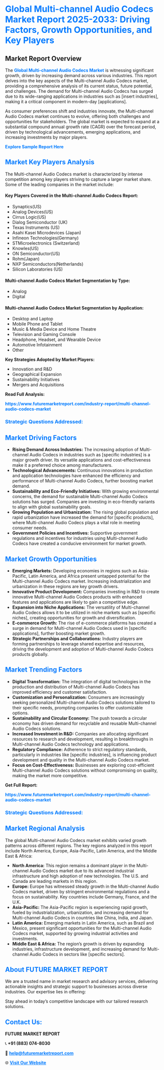 <h1 style="color: #007BFF;">Global Multi-channel Audio Codecs Market Report 2025-2033: Driving Factors, Growth Opportunities, and Key Players</h1>

<section id="overview">
<h2>Market Report Overview</h2>
<p>The <a href="https://www.futuremarketreport.com/industry-report/multi-channel-audio-codecs-market" style="color: #007BFF; text-decoration: none;"><strong>Global Multi-channel Audio Codecs Market</strong></a> is witnessing significant growth, driven by increasing demand across various industries. This report delves into the key aspects of the Multi-channel Audio Codecs market, providing a comprehensive analysis of its current status, future potential, and challenges. The demand for Multi-channel Audio Codecs has surged due to its wide-ranging applications in industries such as [insert industries], making it a critical component in modern-day [applications].</p>
<p>As consumer preferences shift and industries innovate, the Multi-channel Audio Codecs market continues to evolve, offering both challenges and opportunities for stakeholders. The global market is expected to expand at a substantial compound annual growth rate (CAGR) over the forecast period, driven by technological advancements, emerging applications, and increasing investments by major players.</p>
</section>

<section id="overview">
<p><a href="https://www.futuremarketreport.com/request-sample/reportId=76073" style="color: #007BFF; text-decoration: none;"><strong>Explore Sample Report Here</strong></a></p>
</section>

<section id="key-players">
<h2 style="color: #007BFF;">Market Key Players Analysis</h2>
<p>The Multi-channel Audio Codecs market is characterized by intense competition among key players striving to capture a larger market share. Some of the leading companies in the market include:</p>
<h4>Key Players Covered in the Multi-channel Audio Codecs Report:</h4>
<ul><li>Synaptics(US)</li><li>Analog Devices(US)</li><li>Cirrus Logic(US)</li><li>Dialog Semiconductor (UK)</li><li>Texas Instruments (US)</li><li>Asahi Kasei Microdevices (Japan)</li><li>Infineon Technologies(Germany)</li><li>STMicroelectronics (Switzerland)</li><li>Knowles(US)</li><li>ON Semiconductor(US)</li><li>Rohm(Japan)</li><li>NXP Semiconductors(Netherlands)</li><li>Silicon Laboratories (US)</li></ul>
<h4>Multi-channel Audio Codecs Market Segmentation by Type:</h4>
<ul><li>Analog</li><li>Digital</li></ul>

<h4>Multi-channel Audio Codecs Market Segmentation by Application:</h4>
<ul><li>Desktop and Laptop</li><li>Mobile Phone and Tablet</li><li>Music &amp; Media Device and Home Theatre</li><li>Television and Gaming Console</li><li>Headphone, Headset, and Wearable Device</li><li>Automotive Infotainment</li><li>Other</li></ul>
<p><strong>Key Strategies Adopted by Market Players:</strong></p>
<ul>
<li>Innovation and R&D</li>
<li>Geographical Expansion</li>
<li>Sustainability Initiatives</li>
<li>Mergers and Acquisitions</li>
</ul>
</section>

<section>
<p><strong>Read Full Analysis: </strong></p><a href="https://www.futuremarketreport.com/industry-report/multi-channel-audio-codecs-market" style="color: #007BFF; text-decoration: none;"><strong>https://www.futuremarketreport.com/industry-report/multi-channel-audio-codecs-market</strong></a>
<h3 style="color: #007BFF;">Strategic Questions Addressed:</h3>
</section>

<section id="driving-factors">
<h2 style="color: #007BFF;">Market Driving Factors</h2>
<ul>
<li><strong>Rising Demand Across Industries:</strong> The increasing adoption of Multi-channel Audio Codecs in industries such as [specific industries] is a major growth driver. Its versatile applications and cost-effectiveness make it a preferred choice among manufacturers.</li>
<li><strong>Technological Advancements:</strong> Continuous innovations in production and application technologies have enhanced the efficiency and performance of Multi-channel Audio Codecs, further boosting market demand.</li>
<li><strong>Sustainability and Eco-Friendly Initiatives:</strong> With growing environmental concerns, the demand for sustainable Multi-channel Audio Codecs solutions has surged. Companies are investing in eco-friendly variants to align with global sustainability goals.</li>
<li><strong>Growing Population and Urbanization:</strong> The rising global population and rapid urbanization have increased the demand for [specific products], where Multi-channel Audio Codecs plays a vital role in meeting consumer needs.</li>
<li><strong>Government Policies and Incentives:</strong> Supportive government regulations and incentives for industries using Multi-channel Audio Codecs have created a conducive environment for market growth.</li>
</ul>
</section>

<section id="growth-opportunities">
<h2 style="color: #007BFF;">Market Growth Opportunities</h2>
<ul>
<li><strong>Emerging Markets:</strong> Developing economies in regions such as Asia-Pacific, Latin America, and Africa present untapped potential for the Multi-channel Audio Codecs market. Increasing industrialization and urbanization in these regions are key growth drivers.</li>
<li><strong>Innovative Product Development:</strong> Companies investing in R&D to create innovative Multi-channel Audio Codecs products with enhanced features and applications are likely to gain a competitive edge.</li>
<li><strong>Expansion into Niche Applications:</strong> The versatility of Multi-channel Audio Codecs allows it to be utilized in niche markets such as [specific niches], creating opportunities for growth and diversification.</li>
<li><strong>E-commerce Growth:</strong> The rise of e-commerce platforms has created a surge in demand for Multi-channel Audio Codecs used in [specific applications], further boosting market growth.</li>
<li><strong>Strategic Partnerships and Collaborations:</strong> Industry players are forming partnerships to leverage shared expertise and resources, driving the development and adoption of Multi-channel Audio Codecs products globally.</li>
</ul>
</section>

<section id="trending-factors">
<h2 style="color: #007BFF;">Market Trending Factors</h2>
<ul>
<li><strong>Digital Transformation:</strong> The integration of digital technologies in the production and distribution of Multi-channel Audio Codecs has improved efficiency and customer satisfaction.</li>
<li><strong>Customization and Personalization:</strong> Consumers are increasingly seeking personalized Multi-channel Audio Codecs solutions tailored to their specific needs, prompting companies to offer customizable options.</li>
<li><strong>Sustainability and Circular Economy:</strong> The push towards a circular economy has driven demand for recyclable and reusable Multi-channel Audio Codecs solutions.</li>
<li><strong>Increased Investment in R&D:</strong> Companies are allocating significant resources to research and development, resulting in breakthroughs in Multi-channel Audio Codecs technology and applications.</li>
<li><strong>Regulatory Compliance:</strong> Adherence to strict regulatory standards, particularly in industries like [specific industries], is influencing product development and quality in the Multi-channel Audio Codecs market.</li>
<li><strong>Focus on Cost-Effectiveness:</strong> Businesses are exploring cost-efficient Multi-channel Audio Codecs solutions without compromising on quality, making the market more competitive.</li>
</ul>
</section>

<section>
<p><strong>Get Full Report: </strong></p><a href="https://www.futuremarketreport.com/industry-report/multi-channel-audio-codecs-market" style="color: #007BFF; text-decoration: none;"><strong>https://www.futuremarketreport.com/industry-report/multi-channel-audio-codecs-market</strong></a>
<h3 style="color: #007BFF;">Strategic Questions Addressed:</h3>
</section>


<section id="regional-analysis">
<h2 style="color: #007BFF;">Market Regional Analysis</h2>
<p>The global Multi-channel Audio Codecs market exhibits varied growth patterns across different regions. The key regions analyzed in this report include North America, Europe, Asia-Pacific, Latin America, and the Middle East & Africa:</p>
<ul>
<li><strong>North America:</strong> This region remains a dominant player in the Multi-channel Audio Codecs market due to its advanced industrial infrastructure and high adoption of new technologies. The U.S. and Canada are leading markets in this region.</li>
<li><strong>Europe:</strong> Europe has witnessed steady growth in the Multi-channel Audio Codecs market, driven by stringent environmental regulations and a focus on sustainability. Key countries include Germany, France, and the U.K.</li>
<li><strong>Asia-Pacific:</strong> The Asia-Pacific region is experiencing rapid growth, fueled by industrialization, urbanization, and increasing demand for Multi-channel Audio Codecs in countries like China, India, and Japan.</li>
<li><strong>Latin America:</strong> Emerging markets in Latin America, such as Brazil and Mexico, present significant opportunities for the Multi-channel Audio Codecs market, supported by growing industrial activities and investments.</li>
<li><strong>Middle East & Africa:</strong> The region’s growth is driven by expanding industries, infrastructure development, and increasing demand for Multi-channel Audio Codecs in sectors like [specific sectors].</li>
</ul>
</section>

<footer>
<h2 style="color: #007BFF;">About FUTURE MARKET REPORT</h2>
<p>We are a trusted name in market research and advisory services, delivering actionable insights and strategic support to businesses across diverse industries. Our expertise lies in offering:</p>

<p>Stay ahead in today’s competitive landscape with our tailored research solutions.</p>

<h2 style="color: #007BFF;">Contact Us:</h2>
<p><strong>FUTURE MARKET REPORT</strong></p>
<p>📞 <strong>+91 (883) 074-8030</strong></p>
<p>📧 <strong><a href="mailto:help@futuremarketreport.com" style="color: #007BFF;">help@futuremarketreport.com</a></strong></p>
<p>🌐 <strong><a href="https://www.futuremarketreport.com/" style="color: #007BFF;">Visit Our Website</a></strong></p>
</footer>